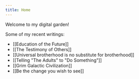```yaml
---
title: Home
---
```

Welcome to my digital garden! 

Some of my recent writings:
 - [[Education of the Future]]
 - [[The Testimony of Others]]
 - [[Universal brotherhood is no substitute for brotherhood]]
 - [[Telling "The Adults" to "Do Something"]]
 - [[Grim Galactic Civilization]]
 - [[Be the change you wish to see]]